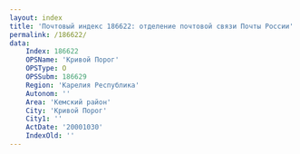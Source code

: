 ```yaml
---
layout: index
title: 'Почтовый индекс 186622: отделение почтовой связи Почты России'
permalink: /186622/
data:
    Index: 186622
    OPSName: 'Кривой Порог'
    OPSType: О
    OPSSubm: 186629
    Region: 'Карелия Республика'
    Autonom: ''
    Area: 'Кемский район'
    City: 'Кривой Порог'
    City1: ''
    ActDate: '20001030'
    IndexOld: ''
---
```

